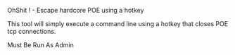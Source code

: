 OhShit ! - Escape hardcore POE using a hotkey

This tool will simply execute a command line using a hotkey that closes POE tcp connections. 

Must Be Run As Admin
